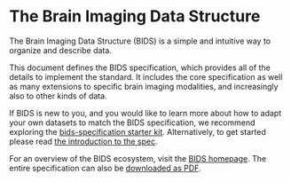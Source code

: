 # The Brain Imaging Data Structure

The Brain Imaging Data Structure (BIDS) is a simple and intuitive way to
organize and describe data.

This document defines the BIDS specification, which provides all of the details
to implement the standard. It includes the core specification as well as many extensions
to specific brain imaging modalities, and increasingly also to other kinds of
data.

If BIDS is new to you, and you would like to learn more about how to adapt your
own datasets to match the BIDS specification, we recommend exploring the
[bids-specification starter kit](https://github.com/bids-standard/bids-starter-kit).
Alternatively, to get started please read [the introduction to the spec](01-introduction.md).

For an overview of the BIDS ecosystem, visit the [BIDS homepage](https://bids.neuroimaging.io).
The entire specification can also be [downloaded as PDF](https://doi.org/10.5281/zenodo.3686061).
